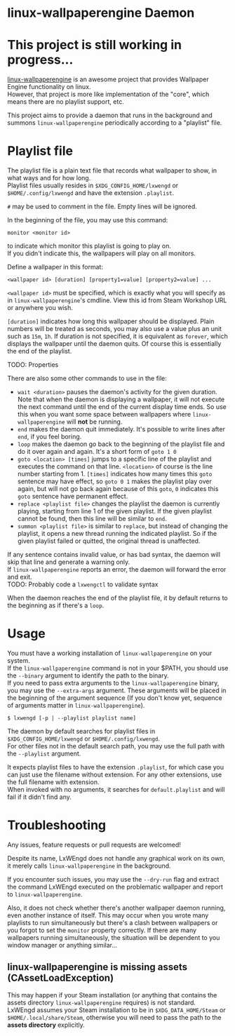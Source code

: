 # linux-wallpaperengine Daemon
# This project is still working in progress...
[linux-wallpaperengine](https://github.com/Almamu/linux-wallpaperengine) is an awesome project that provides Wallpaper Engine functionality on linux.   
However, that project is more like implementation of the "core", which means there are no playlist support, etc.   

This project aims to provide a daemon that runs in the background and summons `linux-wallpaperengine` periodically according to a "playlist" file.   

# Playlist file
The playlist file is a plain text file that records what wallpaper to show, in what ways and for how long.   
Playlist files usually resides in `$XDG_CONFIG_HOME/lxwengd` or `$HOME/.config/lxwengd` and have the extension `.playlist`.   

`#` may be used to comment in the file. Empty lines will be ignored.   

In the beginning of the file, you may use this command:   
```
monitor <monitor id>
```
to indicate which monitor this playlist is going to play on.   
If you didn't indicate this, the wallpapers will play on all monitors.   

Define a wallpaper in this format:   
```
<wallpaper id> [duration] [property1=value] [property2=value] ...
```
`<wallpaper id>` must be specified, which is exactly what you will specify as in `linux-wallpaperengine`'s cmdline. View this id from Steam Workshop URL or anywhere you wish.   

`[duration]` indicates how long this wallpaper should be displayed. Plain numbers will be treated as seconds, you may also use a value plus an unit such as `15m`, `1h`. If duration is not specified, it is equivalent as `forever`, which displays the wallpaper until the daemon quits. Of course this is essentially the end of the playlist.   

TODO: Properties

There are also some other commands to use in the file:
- `wait <duration>` pauses the daemon's activity for the given duration. Note that when the daemon is displaying a wallpaper, it will not execute the next command until the end of the current display time ends. So use this when you want some space between wallpapers where `linux-wallpaperengine` will **not** be running.   
- `end` makes the daemon quit immediately. It's possible to write lines after `end`, if you feel boring.   
- `loop` makes the daemon go back to the beginning of the playlist file and do it over again and again. It's a short form of `goto 1 0`
- `goto <location> [times]` jumps to a specific line of the playlist and executes the command on that line. `<location>` of course is the line number starting from 1. `[times]` indicates how many times this `goto` sentence may have effect, so `goto 0 1` makes the playlist play over again, but will not go back again because of this `goto`, `0` indicates this `goto` sentence have permanent effect.   
- `replace <playlist file>` changes the playlist the daemon is currently playing, starting from line 1 of the given playlist. If the given playlist cannot be found, then this line will be similar to `end`.   
- `summon <playlist file>` is similar to `replace`, but instead of changing the playlist, it opens a new thread running the indicated playlist. So if the given playlist failed or quitted, the original thread is unaffected.   

If any sentence contains invalid value, or has bad syntax, the daemon will skip that line and generate a warning only.   
If `linux-wallpaperengine` reports an error, the daemon will forward the error and exit.   
TODO: Probably code a `lxwengctl` to validate syntax

When the daemon reaches the end of the playlist file, it by default returns to the beginning as if there's a `loop`.   

# Usage
You must have a working installation of `linux-wallpaperengine` on your system.   
If the `linux-wallpaperengine` command is not in your $PATH, you should use the `--binary` argument to identify the path to the binary.   
If you need to pass extra arguments to the `linux-wallpaperengine` binary, you may use the `--extra-args` argument. These arguments will be placed in the beginning of the argument sequence (If you don't know yet, sequence of arguments matter in `linux-wallpaperengine`).

```
$ lxwengd [-p | --playlist playlist name]
```

The daemon by default searches for playlist files in `$XDG_CONFIG_HOME/lxwengd` or `$HOME/.config/lxwengd`.   
For other files not in the default search path, you may use the full path with the `--playlist` argument.   

It expects playlist files to have the extension `.playlist`, for which case you can just use the filename without extension. For any other extensions, use the full filename with extension.   
When invoked with no arguments, it searches for `default.playlist` and will fail if it didn't find any.   

# Troubleshooting
Any issues, feature requests or pull requests are welcomed!   

Despite its name, LxWEngd does not handle any graphical work on its own, it merely calls `linux-wallpaperengine` in the background.   

If you encounter such issues, you may use the `--dry-run` flag and extract the command LxWEngd executed on the problematic wallpaper and report to `linux-wallpaperengine`.   

Also, it does not check whether there's another wallpaper daemon running, even another instance of itself. This may occur when you wrote many playlists to run simultaneously but there's a clash between wallpapers or you forgot to set the `monitor` property correctly. If there are many wallpapers running simultaneously, the situation will be dependent to you window manager or anything similar...

## linux-wallpaperengine is missing assets (CAssetLoadException)
This may happen if your Steam installation (or anything that contains the assets directory `linux-wallpaperengine` requires) is not standard.   
LxWEngd assumes your Steam installation to be in `$XDG_DATA_HOME/Steam` or `$HOME/.local/share/Steam`, otherwise you will need to pass the path to the **assets directory** explicitly.   
